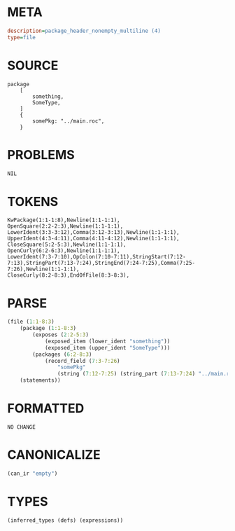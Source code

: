# META
~~~ini
description=package_header_nonempty_multiline (4)
type=file
~~~
# SOURCE
~~~roc
package
	[
		something,
		SomeType,
	]
	{
		somePkg: "../main.roc",
	}
~~~
# PROBLEMS
~~~txt
NIL
~~~
# TOKENS
~~~zig
KwPackage(1:1-1:8),Newline(1:1-1:1),
OpenSquare(2:2-2:3),Newline(1:1-1:1),
LowerIdent(3:3-3:12),Comma(3:12-3:13),Newline(1:1-1:1),
UpperIdent(4:3-4:11),Comma(4:11-4:12),Newline(1:1-1:1),
CloseSquare(5:2-5:3),Newline(1:1-1:1),
OpenCurly(6:2-6:3),Newline(1:1-1:1),
LowerIdent(7:3-7:10),OpColon(7:10-7:11),StringStart(7:12-7:13),StringPart(7:13-7:24),StringEnd(7:24-7:25),Comma(7:25-7:26),Newline(1:1-1:1),
CloseCurly(8:2-8:3),EndOfFile(8:3-8:3),
~~~
# PARSE
~~~clojure
(file (1:1-8:3)
	(package (1:1-8:3)
		(exposes (2:2-5:3)
			(exposed_item (lower_ident "something"))
			(exposed_item (upper_ident "SomeType")))
		(packages (6:2-8:3)
			(record_field (7:3-7:26)
				"somePkg"
				(string (7:12-7:25) (string_part (7:13-7:24) "../main.roc")))))
	(statements))
~~~
# FORMATTED
~~~roc
NO CHANGE
~~~
# CANONICALIZE
~~~clojure
(can_ir "empty")
~~~
# TYPES
~~~clojure
(inferred_types (defs) (expressions))
~~~